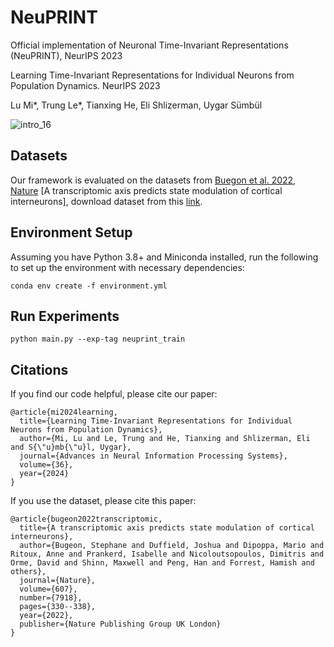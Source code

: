 # NeuPRINT
Official implementation of Neuronal Time-Invariant Representations (NeuPRINT), NeurIPS 2023

Learning Time-Invariant Representations for Individual Neurons from Population Dynamics. NeurIPS 2023

Lu Mi*, Trung Le*, Tianxing He, Eli Shlizerman, Uygar Sümbül

![intro_16](https://github.com/lumimim/NeuPRINT/assets/41974416/48e72abb-13af-42cf-87ac-145700024755)

## Datasets
Our framework is evaluated on the datasets from [Buegon et al. 2022, Nature](https://www.nature.com/articles/s41586-022-04915-7) [A transcriptomic axis predicts state modulation of cortical interneurons], download dataset from this [link](https://figshare.com/articles/dataset/A_transcriptomic_axis_predicts_state_modulation_of_cortical_interneurons/19448531).

## Environment Setup
Assuming you have Python 3.8+ and Miniconda installed, run the following to set up the environment with necessary dependencies:
```
conda env create -f environment.yml
```

## Run Experiments

```
python main.py --exp-tag neuprint_train
```

## Citations
If you find our code helpful, please cite our paper:

```
@article{mi2024learning,
  title={Learning Time-Invariant Representations for Individual Neurons from Population Dynamics},
  author={Mi, Lu and Le, Trung and He, Tianxing and Shlizerman, Eli and S{\"u}mb{\"u}l, Uygar},
  journal={Advances in Neural Information Processing Systems},
  volume={36},
  year={2024}
}
```
If you use the dataset, please cite this paper:

```
@article{bugeon2022transcriptomic,
  title={A transcriptomic axis predicts state modulation of cortical interneurons},
  author={Bugeon, Stephane and Duffield, Joshua and Dipoppa, Mario and Ritoux, Anne and Prankerd, Isabelle and Nicoloutsopoulos, Dimitris and Orme, David and Shinn, Maxwell and Peng, Han and Forrest, Hamish and others},
  journal={Nature},
  volume={607},
  number={7918},
  pages={330--338},
  year={2022},
  publisher={Nature Publishing Group UK London}
}
```

